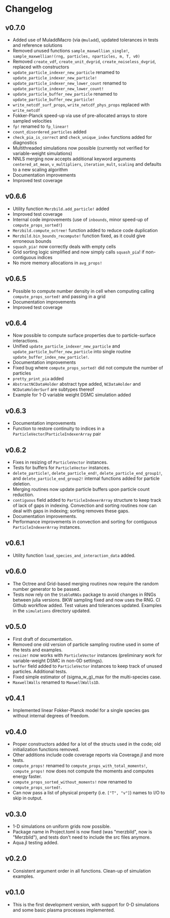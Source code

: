 # Changelog

## v0.7.0
* Added use of MuladdMacro (via `@muladd`), updated tolerances in tests and reference solutions
* Removed unused functions `sample_maxwellian_single!`, `sample_maxwellian!(rng, particles, nparticles, m, T, v0)`
* Removed `create_vdf`, `create_unit_dvgrid`, `create_noiseless_dvgrid`, replaced with constructors
* `update_particle_indexer_new_particle` renamed to `update_particle_indexer_new_particle!`
* `update_particle_indexer_new_lower_count` renamed to `update_particle_indexer_new_lower_count!`
* `update_particle_buffer_new_particle` renamed to `update_particle_buffer_new_particle!`
* `write_netcdf_surf_props`, `write_netcdf_phys_props` replaced with `write_netcdf`
* Fokker-Planck speed-up via use of pre-allocated arrays to store sampled velocities
* `fp!` renamed to `fp_linear!`
* `count_disordered_particles` added
* `check_pia_is_correct` and `check_unique_index` functions added for diagnostics
* Multithreaded simulations now possible (currently not verified for variable-weight simulations)
* NNLS merging now accepts additional keyword arguments `centered_at_mean`, `v_multipliers`, `iteration_mult`, `scaling`
    and defaults to a new scaling algorithm
* Documentation improvements
* Improved test coverage

## v0.6.6
* Utility function `Merzbild.add_particle!` added
* Improved test coverage
* Internal code improvements (use of `inbounds`, minor speed-up of `compute_props_sorted!`)
* `Merzbild.compute_octree!` function added to reduce code duplication
* `Merzbild.bin_bounds_recompute!` function fixed, as it could give erroneous bounds
* `squash_pia!` now correctly deals with empty cells
* Grid sorting logic simplified and now simply calls `squash_pia`! if non-contiguous indices
* No more memory allocations in `avg_props!`

## v0.6.5
* Possible to compute number density in cell when computing calling `compute_props_sorted!` and passing in a grid
* Documentation improvements
* Improved test coverage

## v0.6.4
* Now possible to compute surface properties due to particle-surface interactions.
* Unified `update_particle_indexer_new_particle` and `update_particle_buffer_new_particle`
    into single routine `update_buffer_index_new_particle!`.
* Documentation improvements
* Fixed bug where `compute_props_sorted!` did not compute the number of particles
* `pretty_print_pia` added
* `AbstractNCDataHolder` abstract type added, `NCDataHolder` and `NCDataHolderSurf` are subtypes thereof
* Example for 1-D variable weight DSMC simulation added

## v0.6.3
* Documentation improvements
* Function to restore continuity to indices in a `ParticleVector`/`ParticleIndexerArray` pair

## v0.6.2
* Fixes in resizing of `ParticleVector` instances.
* Tests for buffers for `ParticleVector` instances.
* `delete_particle!`, `delete_particle_end!`, `delete_particle_end_group1!`, and `delete_particle_end_group2!`
    internal functions added for particle deletion.
* Merging routines now update particle buffers upon particle count reduction.
* `contiguous` field added to `ParticleIndexerArray` structure to keep track of lack of gaps in indexing. Convection
    and sorting routines now can deal with gaps in indexing; sorting removes these gaps.
* Documentation improvements.
* Performance improvements in convection and sorting for contiguous `ParticleIndexerArray` instances.

## v0.6.1
* Utility function `load_species_and_interaction_data` added.

## v0.6.0
* The Octree and Grid-based merging routines now require the random number generator to be passed.
* Tests now rely on the `StableRNGs` package to avoid changes in RNGs between julia versions. BKW sampling fixed and
now uses the RNG. CI Github workflow added. Test values and tolerances updated. Examples in the `simulations` directory updated.

## v0.5.0
* First draft of documentation.
* Removed one old version of particle sampling routine used in some of the tests and examples.
* `resize!` now works with `ParticleVector` instances (preliminary work for variable-weight DSMC in non-0D settings).
* `buffer` field added to `ParticleVector` instances to keep track of unused particles. Additional tests.
* Fixed simple estimator of (sigma_w_g)_max for the multi-species case.
* `MaxwellWalls` renamed to `MaxwellWalls1D`.

## v0.4.1
* Implemented linear Fokker-Planck model for a single species gas without internal degrees of freedom.

## v0.4.0
* Proper constructors added for a lot of the structs used in the code; old initialization functions removed.
* Other additions include code coverage reports via Coverage.jl and more tests.
* `compute_props!` renamed to `compute_props_with_total_moments!`, `compute_props!` now does not compute the moments
    and computes energy faster. 
* `compute_props_sorted_without_moments!` now renamed to `compute_props_sorted!`.
* Can now pass a list of physical property (i.e. `["T", "v"]`) names to I/O to skip in output.

## v0.3.0
* 1-D simulations on uniform grids now possible.
* Package name in Project.toml is now fixed (was "merzbild", now is "Merzbild"), and tests don't need to include the src files anymore.
* Aqua.jl testing added.

## v0.2.0
* Consistent argument order in all functions. Clean-up of simulation examples.

## v0.1.0
* This is the first development version, with support for 0-D simulations and some basic plasma processes implemented.